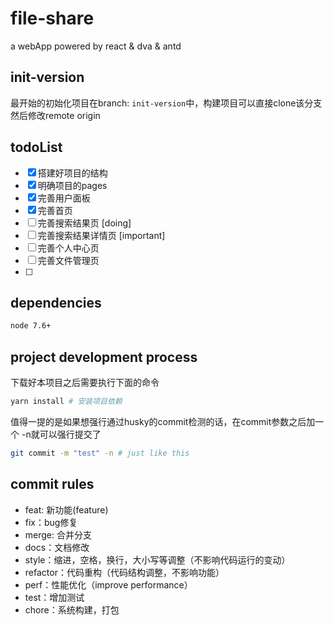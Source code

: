 # file-share
a webApp powered by react &amp; dva &amp; antd

## init-version
最开始的初始化项目在branch: `init-version`中，构建项目可以直接clone该分支然后修改remote origin

## todoList
- [x] 搭建好项目的结构
- [x] 明确项目的pages
- [x] 完善用户面板
- [x] 完善首页
- [ ] 完善搜索结果页 [doing]
- [ ] 完善搜索结果详情页 [important]
- [ ] 完善个人中心页
- [ ] 完善文件管理页
- [ ] 

## dependencies
```bash
node 7.6+
```

## project development process
下载好本项目之后需要执行下面的命令
```bash
yarn install # 安装项目依赖
```
值得一提的是如果想强行通过husky的commit检测的话，在commit参数之后加一个 -n就可以强行提交了

```bash
git commit -m "test" -n # just like this
```

## commit rules

* feat: 新功能(feature)
* fix：bug修复
* merge: 合并分支
* docs：文档修改
* style：缩进，空格，换行，大小写等调整（不影响代码运行的变动）
* refactor：代码重构（代码结构调整，不影响功能）
* perf：性能优化（improve performance）
* test：增加测试
* chore：系统构建，打包